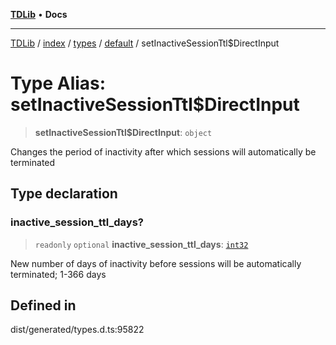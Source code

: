 [**TDLib**](../../../../../../README.md) • **Docs**

***

[TDLib](../../../../../../modules.md) / [index](../../../../../README.md) / [types](../../../README.md) / [default](../README.md) / setInactiveSessionTtl$DirectInput

# Type Alias: setInactiveSessionTtl$DirectInput

> **setInactiveSessionTtl$DirectInput**: `object`

Changes the period of inactivity after which sessions will automatically be terminated

## Type declaration

### inactive\_session\_ttl\_days?

> `readonly` `optional` **inactive\_session\_ttl\_days**: [`int32`](int32-1.md)

New number of days of inactivity before sessions will be automatically terminated; 1-366 days

## Defined in

dist/generated/types.d.ts:95822
